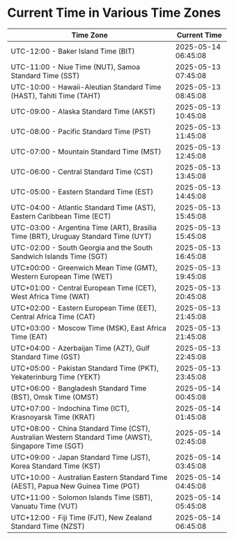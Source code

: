 # Current Time in Various Time Zones

| Time Zone | Current Time |
|-----------|--------------|
| UTC-12:00 - Baker Island Time (BIT) | 2025-05-14 06:45:08 |
| UTC-11:00 - Niue Time (NUT), Samoa Standard Time (SST) | 2025-05-13 07:45:08 |
| UTC-10:00 - Hawaii-Aleutian Standard Time (HAST), Tahiti Time (TAHT) | 2025-05-13 08:45:08 |
| UTC-09:00 - Alaska Standard Time (AKST) | 2025-05-13 10:45:08 |
| UTC-08:00 - Pacific Standard Time (PST) | 2025-05-13 11:45:08 |
| UTC-07:00 - Mountain Standard Time (MST) | 2025-05-13 12:45:08 |
| UTC-06:00 - Central Standard Time (CST) | 2025-05-13 13:45:08 |
| UTC-05:00 - Eastern Standard Time (EST) | 2025-05-13 14:45:08 |
| UTC-04:00 - Atlantic Standard Time (AST), Eastern Caribbean Time (ECT) | 2025-05-13 15:45:08 |
| UTC-03:00 - Argentina Time (ART), Brasília Time (BRT), Uruguay Standard Time (UYT) | 2025-05-13 15:45:08 |
| UTC-02:00 - South Georgia and the South Sandwich Islands Time (SGT) | 2025-05-13 16:45:08 |
| UTC±00:00 - Greenwich Mean Time (GMT), Western European Time (WET) | 2025-05-13 19:45:08 |
| UTC+01:00 - Central European Time (CET), West Africa Time (WAT) | 2025-05-13 20:45:08 |
| UTC+02:00 - Eastern European Time (EET), Central Africa Time (CAT) | 2025-05-13 21:45:08 |
| UTC+03:00 - Moscow Time (MSK), East Africa Time (EAT) | 2025-05-13 21:45:08 |
| UTC+04:00 - Azerbaijan Time (AZT), Gulf Standard Time (GST) | 2025-05-13 22:45:08 |
| UTC+05:00 - Pakistan Standard Time (PKT), Yekaterinburg Time (YEKT) | 2025-05-13 23:45:08 |
| UTC+06:00 - Bangladesh Standard Time (BST), Omsk Time (OMST) | 2025-05-14 00:45:08 |
| UTC+07:00 - Indochina Time (ICT), Krasnoyarsk Time (KRAT) | 2025-05-14 01:45:08 |
| UTC+08:00 - China Standard Time (CST), Australian Western Standard Time (AWST), Singapore Time (SGT) | 2025-05-14 02:45:08 |
| UTC+09:00 - Japan Standard Time (JST), Korea Standard Time (KST) | 2025-05-14 03:45:08 |
| UTC+10:00 - Australian Eastern Standard Time (AEST), Papua New Guinea Time (PGT) | 2025-05-14 04:45:08 |
| UTC+11:00 - Solomon Islands Time (SBT), Vanuatu Time (VUT) | 2025-05-14 05:45:08 |
| UTC+12:00 - Fiji Time (FJT), New Zealand Standard Time (NZST) | 2025-05-14 06:45:08 |
